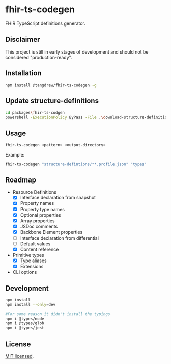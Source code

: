 # fhir-ts-codegen

FHIR TypeScript definitions generator.

## Disclaimer

This project is still in early stages of development and should not be considered "production-ready".

## Installation

```sh
npm install @tangdrew/fhir-ts-codegen -g
```

## Update structure-definitions

```sh
cd packages\fhir-ts-codgen
powershell -ExecutionPolicy ByPass -File .\download-structure-definitions.ps1
```

## Usage

```sh
fhir-ts-codegen <pattern> <output-directory>
```

Example:

```sh
fhir-ts-codegen "structure-defintions/**.profile.json" "types"
```

## Roadmap

- Resource Definitions
  - [x] Interface declaration from snapshot
  - [x] Property names
  - [x] Property type names
  - [x] Optional properties
  - [x] Array properties
  - [x] JSDoc comments
  - [x] Backbone Element properties
  - [ ] Interface declaration from differential
  - [ ] Default values
  - [x] Content reference
- Primitive types
  - [x] Type aliases
  - [x] Extensions
- CLI options

## Development

```sh
npm install
npm install --only=dev

#For some reason it didn't install the typings
npm i @types/node
npm i @types/glob
npm i @types/jest
```

## License

[MIT licensed](./LICENSE).
